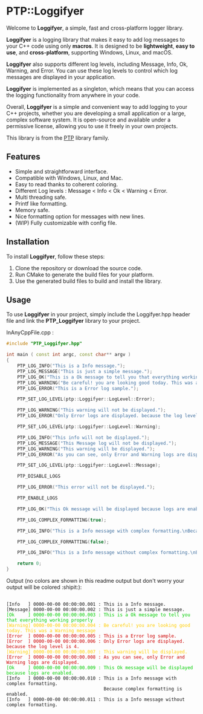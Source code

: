 # PTP::Loggifyer
Welcome to **Loggifyer**, a simple, fast and cross-platform logger library.

**Loggifyer** is a logging library that makes it easy to add log messages to your C++ code using only **macros**. It is designed to be **lightweight**, **easy to use**, and **cross-platform**, supporting Windows, Linux, and macOS.

**Loggifyer** also supports different log levels, including Message, Info, Ok, Warning, and Error. You can use these log levels to control which log messages are displayed in your application.

**Loggifyer** is implemented as a singleton, which means that you can access the logging functionality from anywhere in your code.

Overall, **Loggifyer** is a simple and convenient way to add logging to your C++ projects, whether you are developing a small application or a large, complex software system. It is open-source and available under a permissive license, allowing you to use it freely in your own projects.

This library is from the [PTP](https://github.com/MrOrnithorynque/PTP/) library family.

## Features
- Simple and straightforward interface.
- Compatible with Windows, Linux, and Mac.
- Easy to read thanks to coherent coloring.
- Different Log levels : Message < Info < Ok < Warning < Error.
- Multi threading safe.
- Printf like formatting.
- Memory safe.
- Nice formatting option for messages with new lines.
- (WIP) Fully customizable with config file.

## Installation
To install **Loggifyer**, follow these steps:

1. Clone the repository or download the source code.
2. Run CMake to generate the build files for your platform.
3. Use the generated build files to build and install the library.
## Usage
To use **Loggifyer** in your project, simply include the Loggifyer.hpp header file and link the **PTP_Loggifyer** library to your project.

InAnyCppFile.cpp :
```cpp
#include "PTP_Loggifyer.hpp"

int main ( const int argc, const char** argv )
{
    PTP_LOG_INFO("This is a Info message.");
    PTP_LOG_MESSAGE("This is just a simple message.");
    PTP_LOG_OK("This is a Ok message to tell you that everything working properly.");
    PTP_LOG_WARNING("Be careful! you are looking good today. This was a Warning message.");
    PTP_LOG_ERROR("This is a Error log sample.");

    PTP_SET_LOG_LEVEL(ptp::Loggifyer::LogLevel::Error);

    PTP_LOG_WARNING("This warning will not be displayed.");
    PTP_LOG_ERROR("Only Error logs are displayed. because the log level is %d.", int(PTP_GET_LOG_LEVEL));

    PTP_SET_LOG_LEVEL(ptp::Loggifyer::LogLevel::Warning);

    PTP_LOG_INFO("This info will not be displayed.");
    PTP_LOG_MESSAGE("This Message log will not be displayed.");
    PTP_LOG_WARNING("This warning will be displayed.");
    PTP_LOG_ERROR("As you can see, only Error and Warning logs are displayed.");

    PTP_SET_LOG_LEVEL(ptp::Loggifyer::LogLevel::Message);

    PTP_DISABLE_LOGS

    PTP_LOG_ERROR("This error will not be displayed.");

    PTP_ENABLE_LOGS

    PTP_LOG_OK("This Ok message will be displayed because logs are enabled.");

    PTP_LOG_COMPLEX_FORMATTING(true);

    PTP_LOG_INFO("This is a Info message with complex formatting.\nBecause complex formatting is enabled.");

    PTP_LOG_COMPLEX_FORMATTING(false);

    PTP_LOG_INFO("This is a Info message without complex formatting.\nBecause complex formatting is disabled.");

    return 0;
}
```
Output (no colors are shown in this readme output but don't worry your output will be colored :shipit:):

<pre>
  <code>
[Info   ] 0000-00-00 00:00:00.001 : This is a Info message.
[Message] 0000-00-00 00:00:00.002 : This is just a simple message.
<font color="#00CC00">[Ok     ] 0000-00-00 00:00:00.003 : This is a Ok message to tell you that everything working properly</font>
<font color="#FFCC00">[Warning] 0000-00-00 00:00:00.004 : Be careful! you are looking good today. This was a Warning message</font>
<font color="#CC0000">[Error  ] 0000-00-00 00:00:00.005 : This is a Error log sample.
[Error  ] 0000-00-00 00:00:00.006 : Only Error logs are displayed. because the log level is 4.</font>
<font color="#FFCC00">[Warning] 0000-00-00 00:00:00.007 : This warning will be displayed.</font>
<font color="#CC0000">[Error  ] 0000-00-00 00:00:00.008 : As you can see, only Error and Warning logs are displayed.</font>
<font color="#00CC00">[Ok     ] 0000-00-00 00:00:00.009 : This Ok message will be displayed because logs are enabled.</font>
[Info   ] 0000-00-00 00:00:00.010 : This is a Info message with complex formatting.
                                    Because complex formatting is enabled.
[Info   ] 0000-00-00 00:00:00.011 : This is a Info message without complex formatting.
  </code>
</pre>
